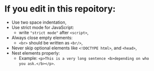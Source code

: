 # If you edit in this repoitory:
* Use two space indentation,
* Use strict mode for JavaScript:
  * write ```"strict mode"``` after ```<script>```,
* Always close empty elements:
  * ```<br>``` should be written as ```<br/>```,
* Never skip optional elements like ```<!DOCTYPE html>```, and ```<head>```,
* Nest elements properly:
  * Example: ```<p>This is a very long sentence <b>depending on who you ask.</b></p>```.

